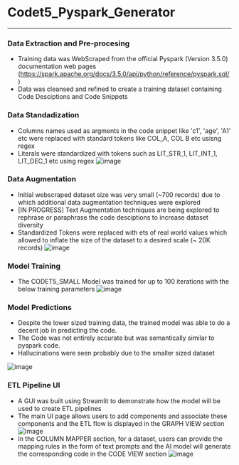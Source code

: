 # Codet5_Pyspark_Generator
---
### Data Extraction and Pre-procesing
- Training data was WebScraped from the official Pyspark (Version 3.5.0) documentation web pages (https://spark.apache.org/docs/3.5.0/api/python/reference/pyspark.sql/) 
- Data was cleansed and refined to create a training dataset containing Code Desciptions and Code Snippets

### Data Standadization
- Columns names used as argments in the code snippet like 'c1', 'age', 'A1' etc were replaced with standard tokens like COL_A, COL B etc usisng regex
- Literals were standardized with tokens such as LIT_STR_1, LIT_INT_1, LIT_DEC_1 etc using regex
![image](https://github.com/user-attachments/assets/3b375592-2420-40d7-9bc1-93bd2e2623b1)


### Data Augmentation
- Initial webscraped dataset size was very small (~700 records) due to which additional data augmentation techniques were explored
- [IN PROGRESS] Text Augmentation techniques are being explored to rephrase or paraphrase the code desciptions to increase dataset diversity
- Standardized Tokens were replaced with ets of real world values which allowed to inflate the size of the dataset to a desired scale (~ 20K records)
![image](https://github.com/user-attachments/assets/d2b0b7f2-9e91-418b-86f9-ba6ae87207b2)

### Model Training
- The CODET5_SMALL Model was trained for up to 100 iterations with the below training parameters
![image](https://github.com/user-attachments/assets/9bed31f7-497e-4c0c-9a0e-fe2fedcc5b69)

### Model Predictions
- Despite the lower sized training data, the trained model was able to do a decent job in predicting the code.
- The Code was not entirely accurate but was semantically similar to pyspark code.
- Hallucinations were seen probably due to the smaller sized dataset

![image](https://github.com/user-attachments/assets/5d9b373f-2d2f-44d3-9fbf-aed585d1e099)



### ETL Pipeline UI
- A GUI was built using Streamlit to demonstrate how the model will be used to create ETL pipelines
- The main UI page allows users to add components and associate these components and the ETL flow is displayed in the GRAPH VIEW section
![image](https://github.com/user-attachments/assets/6527ad10-e646-45ef-be63-6be1d692300b)
- In the COLUMN MAPPER section, for a dataset, users can provide the mapping rules in the form of text prompts and the AI model will generate the corresponding code in the CODE VIEW section
![image](https://github.com/user-attachments/assets/4f9f27d4-be9a-4146-9876-235193284892)


